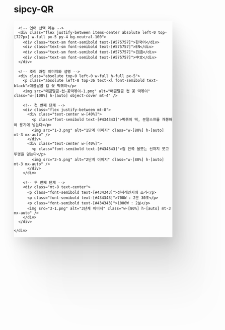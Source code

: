 # sipcy-QR
<!DOCTYPE html>
<html lang="ko">
  <head>
    <meta charset="utf-8" />
    <meta name="viewport" content="width=device-width, initial-scale=1.0" />
    <title>매콤달콤 컵 꽃 떡볶이</title>
    <script src="https://cdn.tailwindcss.com"></script>
    <style>
      html,
      body {
        display: flex;
        flex-direction: column;
        flex: 1;
        width: 100%;
        height: 100%;
        -webkit-font-smoothing: antialiased;
        -moz-osx-font-smoothing: grayscale;
      }
    </style>
  </head>
  <body>
    <div class="w-full max-w-[375px] mx-auto h-[812px] relative overflow-hidden rounded-[30px] bg-[#ebebeb] border-8 border-white"
      style="box-shadow: 200px 399px 125px 0 rgba(0,0,0,0), 128px 255px 114px 0 rgba(0,0,0,0.01), 72px 144px 96px 0 rgba(0,0,0,0.05), 32px 64px 71px 0 rgba(0,0,0,0.09), 8px 16px 39px 0 rgba(0,0,0,0.1);">
      
      <!-- 언어 선택 메뉴 -->
      <div class="flex justify-between items-center absolute left-0 top-[727px] w-full px-5 py-4 bg-neutral-100">
        <div class="text-sm font-semibold text-[#575757]">한국어</div>
        <div class="text-sm font-semibold text-[#575757]">EN</div>
        <div class="text-sm font-semibold text-[#575757]">日語</div>
        <div class="text-sm font-semibold text-[#575757]">中文</div>
      </div>

      <!-- 조리 과정 이미지와 설명 -->
      <div class="absolute top-0 left-0 w-full h-full px-5">
        <p class="absolute left-8 top-36 text-xl font-semibold text-black">매콤달콤 컵 꽃 떡볶이</p>
        <img src="매콤달콤-컵-꽃떡볶이-1.png" alt="매콤달콤 컵 꽃 떡볶이" class="w-[100%] h-[auto] object-cover mt-4" />
        
        <!-- 첫 번째 단계 -->
        <div class="flex justify-between mt-8">
          <div class="text-center w-[40%]">
            <p class="font-semibold text-[#434343]">떡볶이 떡, 분말스프를 개봉하여 용기에 넣는다</p>
            <img src="1-3.png" alt="1단계 이미지" class="w-[80%] h-[auto] mt-3 mx-auto" />
          </div>
          <div class="text-center w-[40%]">
            <p class="font-semibold text-[#434343]">컵 안쪽 물붓는 선까지 붓고 뚜껑을 덮는다</p>
            <img src="2-5.png" alt="2단계 이미지" class="w-[80%] h-[auto] mt-3 mx-auto" />
          </div>
        </div>

        <!-- 두 번째 단계 -->
        <div class="mt-8 text-center">
          <p class="font-semibold text-[#434343]">전자레인지에 조리</p>
          <p class="font-semibold text-[#434343]">700W : 2분 30초</p>
          <p class="font-semibold text-[#434343]">1000W : 2분</p>
          <img src="3-1.png" alt="3단계 이미지" class="w-[80%] h-[auto] mt-3 mx-auto" />
        </div>
      </div>

    </div>
  </body>
</html>
